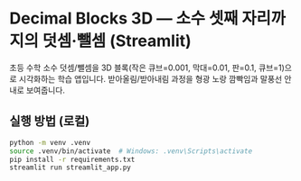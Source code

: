 # Decimal Blocks 3D — 소수 셋째 자리까지의 덧셈·뺄셈 (Streamlit)

초등 수학 소수 덧셈/뺄셈을 3D 블록(작은 큐브=0.001, 막대=0.01, 판=0.1, 큐브=1)으로
시각화하는 학습 앱입니다. 받아올림/받아내림 과정을 형광 노랑 깜빡임과 말풍선 안내로 보여줍니다.

## 실행 방법 (로컬)
```bash
python -m venv .venv
source .venv/bin/activate  # Windows: .venv\Scripts\activate
pip install -r requirements.txt
streamlit run streamlit_app.py